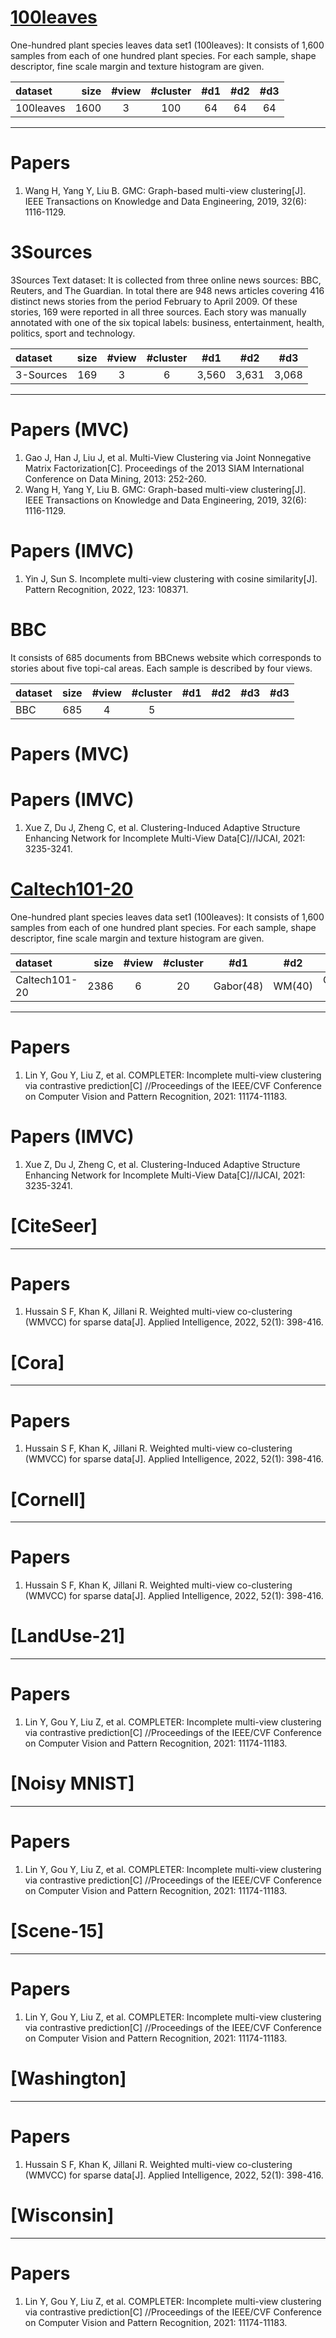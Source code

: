 # [100leaves](https://archive.ics.uci.edu/ml/datasets/One-hundred+plant+species+leaves+data+set)

One-hundred plant species leaves data set1 (100leaves): It consists of 1,600 samples from each of one hundred plant
species. For each sample, shape descriptor, fine scale margin and texture histogram are given.

| dataset | size | #view | #cluster | #d1 | #d2 | #d3 |
| :-----|-----:| :----: |:--------:|:---:|:---:|:---:|
| 100leaves | 1600 | 3 |   100    | 64  | 64  |  64 |

--------------------------------------------------------

# Papers

1. Wang H, Yang Y, Liu B. GMC: Graph-based multi-view clustering[J]. IEEE Transactions on Knowledge and Data
   Engineering, 2019, 32(6): 1116-1129.


# 3Sources

3Sources Text dataset: It is collected from three online news sources: BBC, Reuters, and The Guardian. In total there
are 948 news articles covering 416 distinct news stories from the period February to April 2009. Of these stories, 169
were reported in all three sources. Each story was manually annotated with one of the six topical labels: business,
entertainment, health, politics, sport and technology.

| dataset | size | #view | #cluster | #d1 | #d2 | #d3 |
| :-----|-----:| :----: |:--------:|:--------:|:--------:|:--------:|
| 3-Sources | 169 | 3 | 6 |3,560| 3,631| 3,068|

--------------------------------------------------------
 
# Papers (MVC)

1. Gao J, Han J, Liu J, et al. Multi-View Clustering via Joint Nonnegative Matrix Factorization[C]. Proceedings of the
   2013 SIAM International Conference on Data Mining, 2013: 252-260.
2. Wang H, Yang Y, Liu B. GMC: Graph-based multi-view clustering[J]. IEEE Transactions on Knowledge and Data
   Engineering, 2019, 32(6): 1116-1129.

# Papers (IMVC)
1. Yin J, Sun S. Incomplete multi-view clustering with cosine similarity[J]. Pattern Recognition, 2022, 123: 108371.


# BBC

It consists of 685 documents from BBCnews website which corresponds to stories about five topi-cal areas. Each sample is
described by four views.

| dataset | size | #view | #cluster | #d1 | #d2 | #d3 | #d3 |
|:--------|-----:|:-----:|:--------:|:---:|:---:|:---:|:---:|
| BBC     |  685 |   4   |    5     |     |     |     |     |

# Papers (MVC)

# Papers (IMVC)

1. Xue Z, Du J, Zheng C, et al. Clustering-Induced Adaptive Structure Enhancing Network for Incomplete Multi-View
   Data[C]//IJCAI, 2021: 3235-3241.





# [Caltech101-20](http://www.vision.caltech.edu/Image)

One-hundred plant species leaves data set1 (100leaves): It consists of 1,600 samples from each of one hundred plant
species. For each sample, shape descriptor, fine scale margin and texture histogram are given.

| dataset       | size | #view | #cluster |   #d1    | #d2 | #d3 |#d4 |   #d5    |#d6 |
|:--------------|-----:|:-----:|:--------:|:--------:|:---:|:---:|:---:|:--------:|:---:|
| Caltech101-20 | 2386 |   6   |    20    |Gabor(48) | WM(40)| Centrist (254) | HOG(1984) |GIST(512) | LBP(928)  |

--------------------------------------------------------

# Papers

1. Lin Y, Gou Y, Liu Z, et al. COMPLETER: Incomplete multi-view clustering via contrastive prediction[C] //Proceedings
   of the IEEE/CVF Conference on Computer Vision and Pattern Recognition, 2021: 11174-11183.


# Papers (IMVC)

1. Xue Z, Du J, Zheng C, et al. Clustering-Induced Adaptive Structure Enhancing Network for Incomplete Multi-View
   Data[C]//IJCAI, 2021: 3235-3241.


# [CiteSeer]

--------------------------------------------------------

# Papers

1. Hussain S F, Khan K, Jillani R. Weighted multi-view co-clustering (WMVCC) for sparse data[J]. Applied Intelligence,
   2022, 52(1): 398-416.



# [Cora]

--------------------------------------------------------

# Papers

1. Hussain S F, Khan K, Jillani R. Weighted multi-view co-clustering (WMVCC) for sparse data[J]. Applied Intelligence,
   2022, 52(1): 398-416.



# [Cornell]

--------------------------------------------------------

# Papers

1. Hussain S F, Khan K, Jillani R. Weighted multi-view co-clustering (WMVCC) for sparse data[J]. Applied Intelligence,
   2022, 52(1): 398-416.



# [LandUse-21]


--------------------------------------------------------

# Papers

1. Lin Y, Gou Y, Liu Z, et al. COMPLETER: Incomplete multi-view clustering via contrastive prediction[C] //Proceedings
   of the IEEE/CVF Conference on Computer Vision and Pattern Recognition, 2021: 11174-11183.


# [Noisy MNIST]


--------------------------------------------------------

# Papers

1. Lin Y, Gou Y, Liu Z, et al. COMPLETER: Incomplete multi-view clustering via contrastive prediction[C] //Proceedings
   of the IEEE/CVF Conference on Computer Vision and Pattern Recognition, 2021: 11174-11183.


# [Scene-15]


--------------------------------------------------------

# Papers

1. Lin Y, Gou Y, Liu Z, et al. COMPLETER: Incomplete multi-view clustering via contrastive prediction[C] //Proceedings
   of the IEEE/CVF Conference on Computer Vision and Pattern Recognition, 2021: 11174-11183.


# [Washington]

--------------------------------------------------------

# Papers

1. Hussain S F, Khan K, Jillani R. Weighted multi-view co-clustering (WMVCC) for sparse data[J]. Applied Intelligence,
   2022, 52(1): 398-416.



# [Wisconsin]


--------------------------------------------------------

# Papers

1. Lin Y, Gou Y, Liu Z, et al. COMPLETER: Incomplete multi-view clustering via contrastive prediction[C] //Proceedings
   of the IEEE/CVF Conference on Computer Vision and Pattern Recognition, 2021: 11174-11183.




